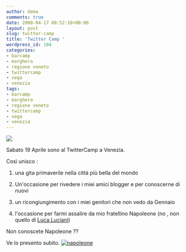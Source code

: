 ```yaml
---
author: dema
comments: true
date: 2008-04-17 08:52:18+00:00
layout: post
slug: twitter-camp
title: 'Twitter Camp '
wordpress_id: 184
categories:
- barcamp
- marghera
- regione veneto
- twittercamp
- vega
- venezia
tags:
- barcamp
- marghera
- regione veneto
- twittercamp
- vega
- venezia
---
```


[![](http://dema.tv/wp-content/uploads/2008/04/1030688241_3ac6bc7729.jpg?v=0)](http://barcamp.org/twittercamp)

Sabato 19 Aprile sono al TwitterCamp a Venezia.

Così unisco :



	
  1. una gita primaverile nella città più bella del mondo

	
  2. Un'occasione per rivedere i miei amici blogger e per conoscerne di nuovi

	
  3. un ricongiungimento con i miei genitori che non vedo da Gennaio

	
  4. l'occasione per farmi assalire da mio fratellino Napoleone (no , non quello di [Luca Luciani](http://blog.demaitalia.com/2008/04/03/come-napoleone-a-waterloo/))


Non conoscete Napoleone ??

Ve lo presento subito.
[![napoleone](http://dema.tv/wp-content/uploads/2008/04/216246781_a19af78516.jpg)](http://www.flickr.com/photos/dema/216246781/)
